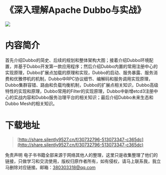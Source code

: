 # 《深入理解Apache Dubbo与实战》


![](https://tva1.sinaimg.cn/large/008i3skNgy1guamxrv4boj607i09wjrb02.jpg)


# 内容简介

首先介绍Dubbo的简史、后续的规划和整体架构大图；接着介绍Dubbo环境配置，并基于Dubbo开发第一款应用程序；然后介绍Dubbo内置的常用注册中心的实现原理，Dubbo扩展点加载的原理和实现，Dubbo的启动、服务暴露、服务消费和优雅停机的机制，Dubbo中RPC协议细节、编解码和服务调用实现原理，Dubbo集群容错、路由和负载均衡机制，Dubbo的扩展点相关知识，Dubbo高级特性的实现和原理，Dubbo常用的Filter的实现原理，Dubbo中新增etcd3注册中心的实战内容和Dubbo服务治理平台的相关知识；最后介绍Dubbo未来生态和Dubbo
Mesh的相关知识。



# 下载地址
> [http://share.silently9527.cn/f/30732796-513073347-c365dc](http://share.silently9527.cn/f/30732796-513073347-c365dc)

免责声明
电子书书籍全部来源于网络其他人的整理，这里只是收集整理了他们的链接，只做学习和交流使用，版权归原作者所有，如有侵权，请马上联系我，我立马删除对应链接。邮箱：380303318@qq.com

